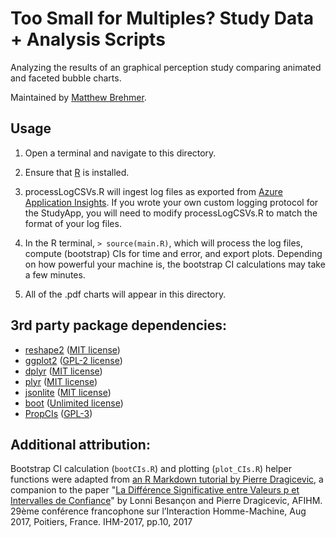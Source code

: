 # Too Small for Multiples? Study Data + Analysis Scripts

Analyzing the results of an graphical perception study comparing animated and faceted bubble charts.

Maintained by [Matthew Brehmer](https://github.com/mattbrehmer).

## Usage

1. Open a terminal and navigate to this directory.

2. Ensure that [R](https://www.r-project.org/) is installed.

3. processLogCSVs.R will ingest log files as exported from [Azure Application Insights](https://azure.microsoft.com/en-us/services/application-insights/). If you wrote your own custom logging protocol for the StudyApp, you will need to modify processLogCSVs.R to match the format of your log files. 

4. In the R terminal, `> source(main.R)`, which will process the log files, compute (bootstrap) CIs for time and error, and export plots. Depending on how powerful your machine is, the bootstrap CI calculations may take a few minutes.

5. All of the .pdf charts will appear in this directory.

## 3rd party package dependencies:

- [reshape2](https://cran.r-project.org/web/packages/reshape2/index.html) ([MIT license](https://cran.r-project.org/web/packages/reshape2/LICENSE))
- [ggplot2](https://cran.r-project.org/web/packages/ggplot2/index.html) ([GPL-2 license](https://cran.r-project.org/web/packages/ggplot2/LICENSE))
- [dplyr](https://cran.r-project.org/web/packages/dplyr/index.html) ([MIT license](https://cran.r-project.org/web/packages/dplyr/LICENSE))
- [plyr](https://cran.r-project.org/web/packages/plyr/index.html) ([MIT license](https://cran.r-project.org/web/packages/plyr/LICENSE))
- [jsonlite](https://cran.r-project.org/web/packages/jsonlite/index.html) ([MIT license](https://cran.r-project.org/web/packages/jsonlite/LICENSE))
- [boot](https://cran.r-project.org/web/packages/boot/index.html) ([Unlimited license](https://cran.r-project.org/web/packages/boot/index.html))
- [PropCIs](https://cran.r-project.org/web/packages/PropCIs/index.html) ([GPL-3](https://cran.r-project.org/web/licenses/GPL-3))

## Additional attribution:

Bootstrap CI calculation (`bootCIs.R`) and plotting (`plot_CIs.R`) helper functions were adapted from [an R Markdown tutorial by Pierre Dragicevic](http://www.aviz.fr/ci/), a companion to the paper "[La Différence Significative entre Valeurs p et Intervalles de Confiance](https://hal.inria.fr/hal-01562281/document)" by Lonni Besançon and Pierre Dragicevic, AFIHM. 29ème conférence francophone sur l’Interaction Homme-Machine, Aug 2017, Poitiers, France. IHM-2017, pp.10, 2017